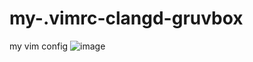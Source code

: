 # my-.vimrc-clangd-gruvbox
my vim config
![image](https://github.com/user-attachments/assets/a875596a-64cd-4459-88ea-f0fa34e5949d)
